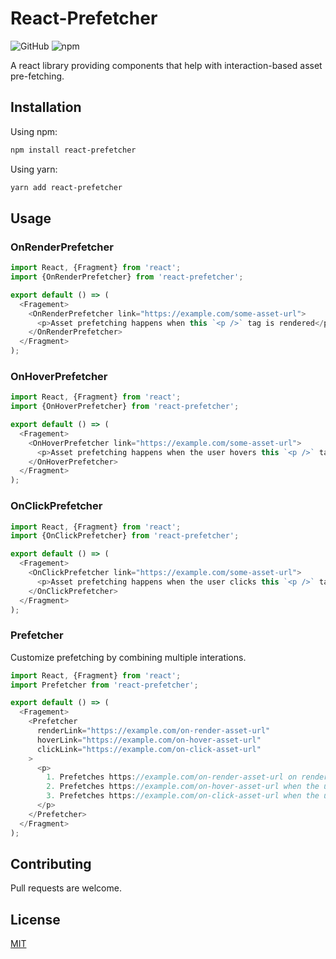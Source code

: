 # React-Prefetcher

![GitHub](https://img.shields.io/github/license/manojVivek/react-prefetcher.svg)
![npm](https://img.shields.io/npm/v/react-prefetcher.svg?color=green)

A react library providing components that help with interaction-based asset pre-fetching.

## Installation

Using npm:

```bash
npm install react-prefetcher
```

Using yarn:

```bash
yarn add react-prefetcher
```

## Usage

### OnRenderPrefetcher

```javascript
import React, {Fragment} from 'react';
import {OnRenderPrefetcher} from 'react-prefetcher';

export default () => (
  <Fragement>
    <OnRenderPrefetcher link="https://example.com/some-asset-url">
      <p>Asset prefetching happens when this `<p />` tag is rendered</p>
    </OnRenderPrefetcher>
  </Fragment>
);
```

### OnHoverPrefetcher

```javascript
import React, {Fragment} from 'react';
import {OnHoverPrefetcher} from 'react-prefetcher';

export default () => (
  <Fragement>
    <OnHoverPrefetcher link="https://example.com/some-asset-url">
      <p>Asset prefetching happens when the user hovers this `<p />` tag </p>
    </OnHoverPrefetcher>
  </Fragment>
);
```

### OnClickPrefetcher

```javascript
import React, {Fragment} from 'react';
import {OnClickPrefetcher} from 'react-prefetcher';

export default () => (
  <Fragement>
    <OnClickPrefetcher link="https://example.com/some-asset-url">
      <p>Asset prefetching happens when the user clicks this `<p />` tag </p>
    </OnClickPrefetcher>
  </Fragment>
);
```

### Prefetcher

Customize prefetching by combining multiple interations.

```javascript
import React, {Fragment} from 'react';
import Prefetcher from 'react-prefetcher';

export default () => (
  <Fragement>
    <Prefetcher
      renderLink="https://example.com/on-render-asset-url"
      hoverLink="https://example.com/on-hover-asset-url"
      clickLink="https://example.com/on-click-asset-url"
    >
      <p>
        1. Prefetches https://example.com/on-render-asset-url on render of this `<p />` tag.
        2. Prefetches https://example.com/on-hover-asset-url when the user hovers this `<p />` tag.
        3. Prefetches https://example.com/on-click-asset-url when the user clicks this `<p />` tag.
      </p>
    </Prefetcher>
  </Fragment>
);
```

## Contributing

Pull requests are welcome.

## License

[MIT](https://github.com/manojVivek/react-prefetcher/blob/master/LICENSE)
